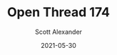 ---
layout: podcast
title: "Open Thread 174"
author: Scott Alexander
description: https://astralcodexten.substack.com/p/open-thread-174
date: 2021-05-30
length: 538275
duration: 134
guid: open-thread-174
---